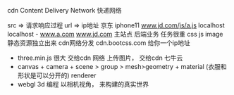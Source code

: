 cdn Content Delivery Network
快递网络

src => 请求响应过程
url => ip地址
京东 iphone11 
www.jd.com/js/a.js localhost
localhost - www.a.com
www.jd.com 主站点 后端业务 任务很重 css js image
静态资源独立出来 cdn网络分发
cdn.bootcss.com 给你一个ip地址 

- three.min.js 很大 交给cdn 网络
  上传图片， 交给cdn 七牛云
- canvas + camera + scene > group > mesh>geometry + material (衣服和形状是可以分开的) 
  renderer
- webgl 3d 编程 
  以相机视角， 来构建的真实世界 